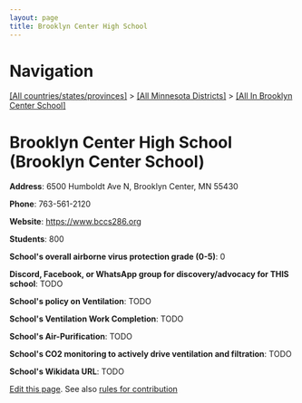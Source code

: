 ```yaml
---
layout: page
title: Brooklyn Center High School
---
```

# Navigation

[[All countries/states/provinces]](../../..) > [[All Minnesota Districts]](../..) > [[All In Brooklyn Center School]](..)

# Brooklyn Center High School (Brooklyn Center School)

**Address**: 6500 Humboldt Ave N, Brooklyn Center, MN 55430

**Phone**: 763-561-2120

**Website**: <https://www.bccs286.org>

**Students**: 800

**School's overall airborne virus protection grade (0-5)**: 0

**Discord, Facebook, or WhatsApp group for discovery/advocacy for THIS school**: TODO

**School's policy on Ventilation**: TODO

**School's Ventilation Work Completion**: TODO

**School's Air-Purification**: TODO

**School's CO2 monitoring to actively drive ventilation and filtration**: TODO

**School's Wikidata URL**: TODO


[Edit this page](https://github.com/ventilate-schools/MN/edit/main/./Brooklyn_Center_School/Brooklyn_Center_High_School.md). See also [rules for contribution](../../../contribution-rules/)
